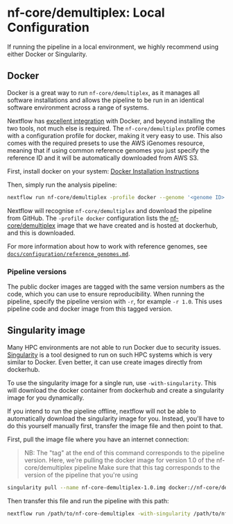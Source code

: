 # nf-core/demultiplex: Local Configuration

If running the pipeline in a local environment, we highly recommend using either Docker or Singularity.

## Docker
Docker is a great way to run `nf-core/demultiplex`, as it manages all software installations and allows the pipeline to be run in an identical software environment across a range of systems.

Nextflow has [excellent integration](https://www.nextflow.io/docs/latest/docker.html) with Docker, and beyond installing the two tools, not much else is required. The `nf-core/demultiplex` profile comes with a configuration profile for docker, making it very easy to use. This also comes with the required presets to use the AWS iGenomes resource, meaning that if using common reference genomes you just specify the reference ID and it will be automatically downloaded from AWS S3.

First, install docker on your system: [Docker Installation Instructions](https://docs.docker.com/engine/installation/)

Then, simply run the analysis pipeline:
```bash
nextflow run nf-core/demultiplex -profile docker --genome '<genome ID>' --design '<path to your design file>'
```

Nextflow will recognise `nf-core/demultiplex` and download the pipeline from GitHub. The `-profile docker` configuration lists the [nf-core/demultiplex](https://hub.docker.com/r/nfcore/demultiplex/) image that we have created and is hosted at dockerhub, and this is downloaded.

For more information about how to work with reference genomes, see [`docs/configuration/reference_genomes.md`](reference_genomes.md).

### Pipeline versions
The public docker images are tagged with the same version numbers as the code, which you can use to ensure reproducibility. When running the pipeline, specify the pipeline version with `-r`, for example `-r 1.0`. This uses pipeline code and docker image from this tagged version.


## Singularity image
Many HPC environments are not able to run Docker due to security issues. [Singularity](http://singularity.lbl.gov/) is a tool designed to run on such HPC systems which is very similar to Docker. Even better, it can use create images directly from dockerhub.

To use the singularity image for a single run, use `-with-singularity`. This will download the docker container from dockerhub and create a singularity image for you dynamically.

If you intend to run the pipeline offline, nextflow will not be able to automatically download the singularity image for you. Instead, you'll have to do this yourself manually first, transfer the image file and then point to that.

First, pull the image file where you have an internet connection:

> NB: The "tag" at the end of this command corresponds to the pipeline version.
> Here, we're pulling the docker image for version 1.0 of the nf-core/demultiplex pipeline
> Make sure that this tag corresponds to the version of the pipeline that you're using

```bash
singularity pull --name nf-core-demultiplex-1.0.img docker://nf-core/demultiplex:1.0
```

Then transfer this file and run the pipeline with this path:

```bash
nextflow run /path/to/nf-core-demultiplex -with-singularity /path/to/nf-core-demultiplex-1.0.img
```
